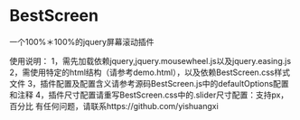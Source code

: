 # BestScreen
一个100%＊100%的jquery屏幕滚动插件

使用说明：
1，需先加载依赖jquery,jquery.mousewheel.js以及jquery.easing.js
2，需使用特定的html结构（请参考demo.html），以及依赖BestScreen.css样式文件
3，插件配置及配置含义请参考源码BestScreen.js中的defaultOptions配置和注释
4，插件尺寸配置请重写BestScreen.css中的.slider尺寸配置：支持px，百分比
有任何问题，请联系https://github.com/yishuangxi
